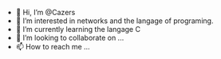 - 👋 Hi, I’m @Cazers
- 👀 I’m interested in networks and the langage of programing.
- 🌱 I’m currently learning the langage C
- 💞️ I’m looking to collaborate on ...
- 📫 How to reach me ...

<!---
Cazers/Cazers is a ✨ special ✨ repository because its `README.md` (this file) appears on your GitHub profile.
You can click the Preview link to take a look at your changes.
--->
